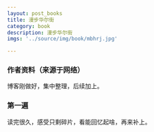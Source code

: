 ```yaml
---
layout: post_books
title: 漫步华尔街
category: book
description: 漫步华尔街
imgs: '../source/img/book/mbhrj.jpg'

---
```

### 作者资料（来源于网络）

博客刚做好，集中整理，后续加上。

### 第一遍

读完很久，感受只剩碎片，看能回忆起啥，再来补上。
 